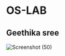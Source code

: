 # OS-LAB
## Geethika sree
![Screenshot (50)](https://github.com/user-attachments/assets/ac0f1fa9-014b-4d7d-8644-32e96c59b0a1)
